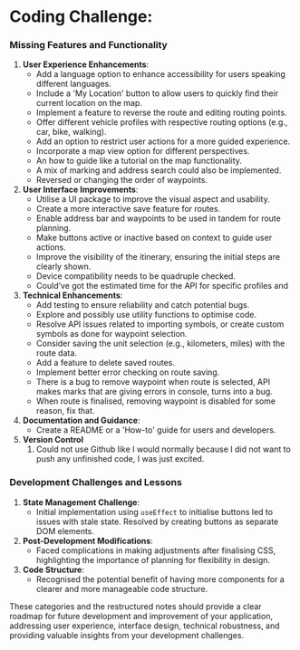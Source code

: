 # Coding Challenge:
### Missing Features and Functionality

1. **User Experience Enhancements**:
    - Add a language option to enhance accessibility for users speaking different languages.
    - Include a 'My Location' button to allow users to quickly find their current location on the map.
    - Implement a feature to reverse the route and editing routing points.
    - Offer different vehicle profiles with respective routing options (e.g., car, bike, walking).
    - Add an option to restrict user actions for a more guided experience.
    - Incorporate a map view option for different perspectives.
    - An how to guide like a tutorial on the map functionality.
    - A mix of marking and address search could also be implemented.
    - Reversed or changing the order of waypoints.
2. **User Interface Improvements**:
    - Utilise a UI package to improve the visual aspect and usability.
    - Create a more interactive save feature for routes.
    - Enable address bar and waypoints to be used in tandem for route planning.
    - Make buttons active or inactive based on context to guide user actions.
    - Improve the visibility of the itinerary, ensuring the initial steps are clearly shown.
    - Device compatibility needs to be quadruple checked.
    - Could’ve got the estimated time for the API for specific profiles and
3. **Technical Enhancements**:
    - Add testing to ensure reliability and catch potential bugs.
    - Explore and possibly use utility functions to optimise code.
    - Resolve API issues related to importing symbols, or create custom symbols as done for waypoint selection.
    - Consider saving the unit selection (e.g., kilometers, miles) with the route data.
    - Add a feature to delete saved routes.
    - Implement better error checking on route saving.
    - There is a bug to remove waypoint when route is selected, API makes marks that are giving errors in console, turns into a bug.
    - When route is finalised, removing waypoint is disabled for some reason, fix that.
4. **Documentation and Guidance**:
    - Create a README or a 'How-to' guide for users and developers.
5. **Version Control**
    1. Could not use Github like I would normally because I did not want to push any unfinished code, I was just excited. 

### Development Challenges and Lessons

1. **State Management Challenge**:
    - Initial implementation using `useEffect` to initialise buttons led to issues with stale state. Resolved by creating buttons as separate DOM elements.
2. **Post-Development Modifications**:
    - Faced complications in making adjustments after finalising CSS, highlighting the importance of planning for flexibility in design.
3. **Code Structure**:
    - Recognised the potential benefit of having more components for a clearer and more manageable code structure.

These categories and the restructured notes should provide a clear roadmap for future development and improvement of your application, addressing user experience, interface design, technical robustness, and providing valuable insights from your development challenges.
